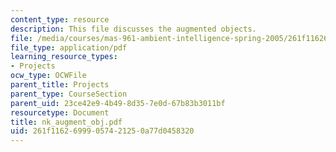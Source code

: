 ```yaml
---
content_type: resource
description: This file discusses the augmented objects.
file: /media/courses/mas-961-ambient-intelligence-spring-2005/261f11626999057421250a77d0458320_nk_augment_obj.pdf
file_type: application/pdf
learning_resource_types:
- Projects
ocw_type: OCWFile
parent_title: Projects
parent_type: CourseSection
parent_uid: 23ce42e9-4b49-8d35-7e0d-67b83b3011bf
resourcetype: Document
title: nk_augment_obj.pdf
uid: 261f1162-6999-0574-2125-0a77d0458320
---
```

